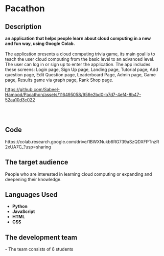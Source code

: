 <h1>Pacathon</h1>



<h2>Description</h2>
<b>an application that helps people learn about cloud computing in a new and fun way, using Google Colab.
</b>
<br />
<br />
The application presents a cloud computing trivia game, its main goal is to teach the user cloud computing from the basic level to an advanced level.
The user can log in or sign up to enter the application. The app includes these screens: Login page, Sign Up page, Landing page, Tutorial page, Add question page, Edit Question page, Leaderboard Page, Admin page, Game page, Results game via graph page, Rank Shop page.


https://github.com/Sabeel-Hamood/Pacathon/assets/116495058/959e2bd0-b7d7-4ef4-8b47-52aa10d3c022



<br />
<br />

<h2> Code</h2>
  https://colab.research.google.com/drive/1BWXNukb6RG739aSzQDXFPTnzR2xUA7C_?usp=sharing
<h2>The target audience</h2>

People who are interested in learning cloud computing or expanding and deepening their knowledge.
<h2>Languages Used</h2>

- <b>Python </b>
- <b>JavaScript </b>
- <b>HTML </b>
- <b>CSS </b>
<h2>The development team</h2>
- The team consists of 6 students





<!--
 ```diff
- text in red
+ text in green
! text in orange
# text in gray
@@ text in purple (and bold)@@
```
--!>
